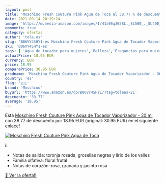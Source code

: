 ```yaml
---
layout: post
title: 'Moschino Fresh Couture Pink Agua de Toca al 38.77 % de descuento'
date: 2021-09-14 20:19:24
image: 'https://m.media-amazon.com/images/I/41a06qJ658L._SL500_._SL400_.jpg'
comments: true
category: ofertas
author: 'tole.es'
slug: 'B06VY4SHY1-es Moschino Fresh Couture Pink Agua de Tocador Vaporizador -...'
sku: 'B06VY4SHY1-es'
tags: [ 'Agua de tocador para mujeres','Belleza','Fragancias para mujeres','Perfumes y fragancias','agua','de','moschino','tocador', ]
actualPrice: 18.95 EUR
currency: EUR
price: 18.95
comparePrice: 30.95 EUR
prodname: 'Moschino Fresh Couture Pink Agua de Tocador Vaporizador - 30 ml'
country: 'es'
flag: '🇪🇸'
brand: 'Moschino'
buyurl: 'https://www.amazon.es/dp/B06VY4SHY1/?tag=tolees-21'
descuento: '38.77'
average: '18.95'
---
```


Está [Moschino Fresh Couture Pink Agua de Tocador Vaporizador - 30 ml](https://www.amazon.es/dp/B06VY4SHY1/?tag=tolees-21) con 38.77 de descuento por 18.95 EUR (original: 30.95 EUR) en el siguiente enlace!

[![Moschino Fresh Couture Pink Agua de Toca](https://m.media-amazon.com/images/I/41a06qJ658L._SL500_._SL400_.jpg)](https://www.amazon.es/dp/B06VY4SHY1/?tag=tolees-21)

ℹ️:

- Notas de salida: toronja rosada, grosellas negras y lirio de los valles
- Familia olfativa: floral frutal
- Notas de corazón: rosa, granada y jacinto rosa

[🛒 Ver la oferta!!](https://www.amazon.es/dp/B06VY4SHY1/?tag=tolees-21)
